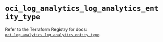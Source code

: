 # `oci_log_analytics_log_analytics_entity_type`

Refer to the Terraform Registry for docs: [`oci_log_analytics_log_analytics_entity_type`](https://registry.terraform.io/providers/oracle/oci/7.19.0/docs/resources/log_analytics_log_analytics_entity_type).
